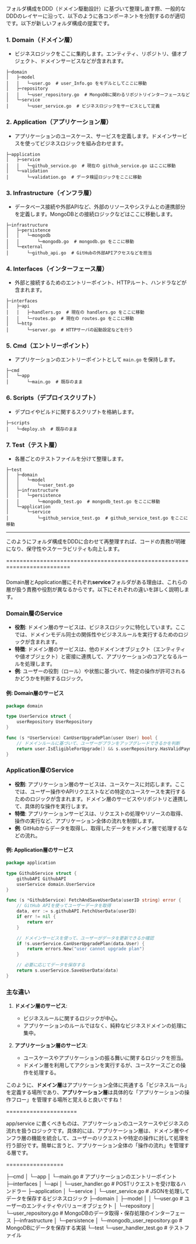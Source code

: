 フォルダ構成をDDD（ドメイン駆動設計）に基づいて整理し直す際、一般的なDDDのレイヤーに沿って、以下のように各コンポーネントを分割するのが適切です。以下が新しいフォルダ構成の提案です。

### 1. **Domain（ドメイン層）**
   - ビジネスロジックをここに集約します。エンティティ、リポジトリ、値オブジェクト、ドメインサービスなどが含まれます。

```
├─domain
│   ├─model
│   │   └─user.go  # user_Info.go をモデルとしてここに移動
│   ├─repository
│   │   └─user_repository.go  # MongoDBに関わるリポジトリインターフェースなど
│   └─service
│       └─user_service.go  # ビジネスロジックをサービスとして定義
```

### 2. **Application（アプリケーション層）**
   - アプリケーションのユースケース、サービスを定義します。ドメインサービスを使ってビジネスロジックを組み合わせます。

```
├─application
│   ├─service
│   │   └─github_service.go  # 現在の github_service.go はここに移動
│   └─validation
│       └─validation.go  # データ検証ロジックをここに移動
```

### 3. **Infrastructure（インフラ層）**
   - データベース接続や外部APIなど、外部のリソースやシステムとの連携部分を定義します。MongoDBとの接続ロジックなどはここに移動します。

```
├─infrastructure
│   ├─persistence
│   │   └─mongodb
│   │       └─mongodb.go  # mongodb.go をここに移動
│   └─external
│       └─github_api.go  # GitHubの外部APIアクセスなどを担当
```

### 4. **Interfaces（インターフェース層）**
   - 外部と接続するためのエントリーポイント、HTTPルート、ハンドラなどが含まれます。

```
├─interfaces
│   ├─api
│   │   ├─handlers.go  # 現在の handlers.go をここに移動
│   │   └─routes.go  # 現在の routes.go をここに移動
│   └─http
│       └─server.go  # HTTPサーバの起動設定などを行う
```

### 5. **Cmd（エントリーポイント）**
   - アプリケーションのエントリーポイントとして `main.go` を保持します。

```
├─cmd
│   └─app
│       └─main.go  # 既存のまま
```

### 6. **Scripts（デプロイスクリプト）**
   - デプロイやビルドに関するスクリプトを格納します。

```
├─scripts
│   └─deploy.sh  # 既存のまま
```

### 7. **Test（テスト層）**
   - 各層ごとのテストファイルを分けて整理します。

```
├─test
│   ├─domain
│   │   └─model
│   │       └─user_test.go
│   ├─infrastructure
│   │   └─persistence
│   │       └─mongodb_test.go  # mongodb_test.go をここに移動
│   └─application
│       └─service
│           └─github_service_test.go  # github_service_test.go をここに移動
```

---

このようにフォルダ構成をDDDに合わせて再整理すれば、コードの責務が明確になり、保守性やスケーラビリティも向上します。



=========================================================================




### 
Domain層とApplication層にそれぞれ**service**フォルダがある理由は、これらの層が扱う責務や役割が異なるからです。以下にそれぞれの違いを詳しく説明します。

### **Domain層のService**
- **役割**: ドメイン層のサービスは、ビジネスロジックに特化しています。ここでは、ドメインモデル同士の関係性やビジネスルールを実行するためのロジックが含まれます。
- **特徴**: ドメイン層のサービスは、他のドメインオブジェクト（エンティティや値オブジェクト）と密接に連携して、アプリケーションのコアとなるルールを処理します。
- **例**: ユーザーの役割（ロール）や状態に基づいて、特定の操作が許可されるかどうかを判断するロジック。

#### 例: Domain層のサービス
```go
package domain

type UserService struct {
    userRepository UserRepository
}

func (s *UserService) CanUserUpgradePlan(user User) bool {
    // ドメインルールに基づいて、ユーザーがプランをアップグレードできるかを判断
    return user.IsEligibleForUpgrade() && s.userRepository.HasValidPaymentMethod(user)
}
```

### **Application層のService**
- **役割**: アプリケーション層のサービスは、ユースケースに対応します。ここでは、ユーザー操作やAPIリクエストなどの特定のユースケースを実行するためのロジックが含まれます。ドメイン層のサービスやリポジトリと連携して、具体的な操作を実行します。
- **特徴**: アプリケーションサービスは、リクエストの処理やリソースの取得、操作の実行など、アプリケーション全体の流れを制御します。
- **例**: GitHubからデータを取得し、取得したデータをドメイン層で処理するなどの流れ。

#### 例: Application層のサービス
```go
package application

type GithubService struct {
    githubAPI GithubAPI
    userService domain.UserService
}

func (s *GithubService) FetchAndSaveUserData(userID string) error {
    // GitHub APIを使ってユーザーデータを取得
    data, err := s.githubAPI.FetchUserData(userID)
    if err != nil {
        return err
    }

    // ドメインサービスを使って、ユーザーがデータを更新できるか確認
    if !s.userService.CanUserUpgradePlan(data.User) {
        return errors.New("user cannot upgrade plan")
    }

    // 必要に応じてデータを保存する
    return s.userService.SaveUserData(data)
}
```

### **主な違い**
1. **ドメイン層のサービス**:
   - ビジネスルールに関するロジックが中心。
   - アプリケーションのルールではなく、純粋なビジネスドメインの処理に集中。

2. **アプリケーション層のサービス**:
   - ユースケースやアプリケーションの振る舞いに関するロジックを担当。
   - ドメイン層を利用してアクションを実行するが、ユースケースごとの操作を処理する。

このように、**ドメイン層**はアプリケーション全体に共通する「ビジネスルール」を定義する場所であり、**アプリケーション層**は具体的な「アプリケーションの操作フロー」を管理する場所と覚えると良いですね！


=====================

app/service に書くべきものは、アプリケーションのユースケースやビジネスの流れを扱うロジックです。具体的には、アプリケーション層は、ドメイン層やインフラ層の機能を統合して、ユーザーのリクエストや特定の操作に対して処理を行う部分です。簡単に言うと、アプリケーション全体の「操作の流れ」を管理する層です。


=================


├─cmd
│   └─app
│       └─main.go                     # アプリケーションのエントリーポイント
├─interfaces
│   └─api
│       └─user_handler.go              # POSTリクエストを受け取るハンドラー
├─application
│   └─service
│       └─user_service.go              # JSONを処理してデータを保存するビジネスロジック
├─domain
│   ├─model
│   │   └─user.go                     # ユーザーのエンティティやバリューオブジェクト
│   └─repository
│       └─user_repository.go          # MongoDBのデータ取得・保存処理のインターフェース
├─infrastructure
│   └─persistence
│       └─mongodb_user_repository.go  # MongoDBにデータを保存する実装
└─test
    └─user_handler_test.go            # テストファイル
